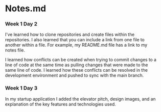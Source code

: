 # Notes.md

### Week 1 Day 2
I've learned how to clone repositories and create files within the repositories. I also learned that you can include a link from one file to another within a file. For example, my README.md file has a link to my notes file.

I learned how conflicts can be created when trying to commit changes to a line of code at the same time as pulling changes that were made to the same line of code. I learned how these conflicts can be resolved in the development environment and pushed to sync with the main branch.

### Week 1 Day 3
In my startup application I added the elevator pitch, design images, and an explanation of the key features and technologies used.
